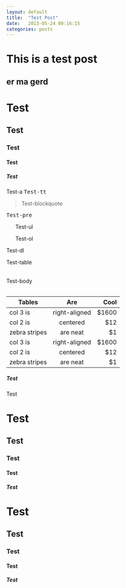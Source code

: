 ```yaml
---
layout: default
title:  "Test Post"
date:   2013-05-24 00:16:15
categories: posts
---
```


This is a test post
===
er ma gerd
---
<h1 class="title">Test</h1>
<h2 class="title">Test</h2>
<h3 class="title">Test</h3>
<h4 class="title">Test</h4>
<h5 class="title">Test</h5>

<a >Test-a</a>
<tt>Test-tt</tt>
<blockquote>Test-blockquote</blockquote>
<pre >Test-pre</pre>
<ul >Test-ul</ul>
<ol >Test-ol</ol>
<dl >Test-dl</dl>
<table >Test-table</table>
<table>Test-body</table>

| Tables        | Are           | Cool  |
| ------------- |:-------------:| -----:|
| col 3 is      | right-aligned | $1600 |
| col 2 is      | centered      |   $12 |
| zebra stripes | are neat      |    $1 |
| col 3 is      | right-aligned | $1600 |
| col 2 is      | centered      |   $12 |
| zebra stripes | are neat      |    $1 |

<h5 class="tagline">Test</h5>
<p class="tagline">Test</p>

<h1 class="download-bar">Test</h1>
<h2 class="download-bar">Test</h2>
<h3 class="download-bar">Test</h3>
<h4 class="download-bar">Test</h4>
<h5 class="download-bar">Test</h5>

<h1>Test</h1>
<h2>Test</h2>
<h3>Test</h3>
<h4>Test</h4>
<h5>Test</h5>